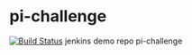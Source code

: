 # pi-challenge
[![Build Status](http://65.2.9.224:8080/job/pi-challenge/badge/icon)](http://65.2.9.224:8080/job/pi-challenge/)
jenkins demo repo pi-challenge
